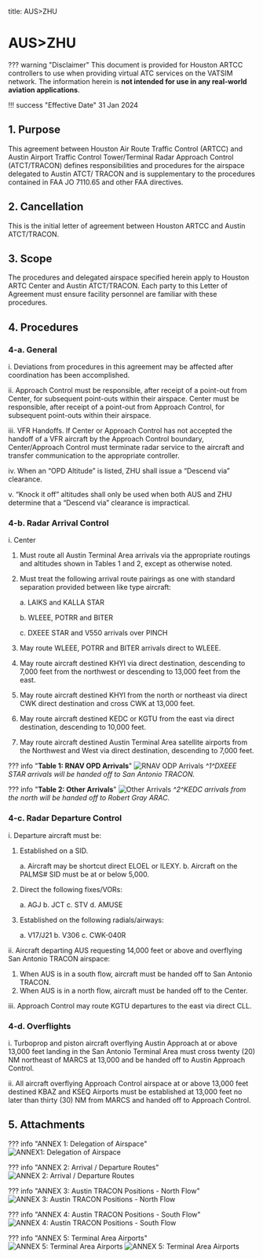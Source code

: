 title: AUS>ZHU
# AUS>ZHU
??? warning "Disclaimer"
    This document is provided for Houston ARTCC controllers to use when providing virtual ATC services on the VATSIM network. The information herein is **not intended for use in any real-world aviation applications**.

!!! success "Effective Date"
    31 Jan 2024

## 1. Purpose
This agreement between Houston Air Route Traffic Control (ARTCC) and Austin Airport Traffic Control Tower/Terminal Radar Approach Control (ATCT/TRACON) defines responsibilities and procedures for the airspace delegated to Austin ATCT/ TRACON and is supplementary to the procedures contained in FAA JO 7110.65 and other FAA directives.
## 2. Cancellation
This is the initial letter of agreement between Houston ARTCC and Austin ATCT/TRACON.
## 3. Scope
The procedures and delegated airspace specified herein apply to Houston ARTC Center and Austin ATCT/TRACON. Each party to this Letter of Agreement must ensure facility
personnel are familiar with these procedures.
## 4. Procedures
### 4-a. General

i. Deviations from procedures in this agreement may be affected after coordination has been accomplished.

ii. Approach Control must be responsible, after receipt of a point-out from Center, for subsequent point-outs within their airspace. Center must be responsible, after receipt of a point-out from Approach Control, for subsequent point-outs within their airspace.

iii. VFR Handoffs. If Center or Approach Control has not accepted the handoff of a VFR aircraft by the Approach Control boundary, Center/Approach Control must terminate radar service to the aircraft and transfer communication to the appropriate controller.

iv. When an “OPD Altitude” is listed, ZHU shall issue a “Descend via” clearance.

v. “Knock it off” altitudes shall only be used when both AUS and ZHU determine that a “Descend via” clearance is impractical.
### 4-b. Radar Arrival Control
i. Center

1. Must route all Austin Terminal Area arrivals via the appropriate routings and altitudes shown in Tables 1 and 2, except as otherwise noted.
2. Must treat the following arrival route pairings as one with standard separation provided between like type aircraft:
    
    a. LAIKS and KALLA STAR
    
    b. WLEEE, POTRR and BITER
    
    c. DXEEE STAR and V550 arrivals over PINCH

3. May route WLEEE, POTRR and BITER arrivals direct to WLEEE.
4. May route aircraft destined KHYI via direct destination, descending to 7,000 feet from the northwest or descending to 13,000 feet from the east.
5. May route aircraft destined KHYI from the north or northeast via direct CWK direct destination and cross CWK at 13,000 feet.
6. May route aircraft destined KEDC or KGTU from the east via direct destination, descending to 10,000 feet.
7. May route aircraft destined Austin Terminal Area satellite airports from the Northwest and West via direct destination, descending to 7,000 feet.

??? info "**Table 1: RNAV OPD Arrivals**"
    ![RNAV ODP Arrivals](../assets/aus-zhu-table1.png)
    *^1^DXEEE STAR arrivals will be handed off to San Antonio TRACON.*

??? info "**Table 2: Other Arrivals**"
    ![Other Arrivals](../assets/aus-zhu-table2.png)
    *^2^KEDC arrivals from the north will be handed off to Robert Gray ARAC.*

### 4-c. Radar Departure Control

i. Departure aircraft must be:

1. Established on a SID.

    a. Aircraft may be shortcut direct ELOEL or ILEXY.
    b. Aircraft on the PALMS# SID must be at or below 5,000.

2. Direct the following fixes/VORs:

    a. AGJ
    b. JCT
    c. STV
    d. AMUSE

3. Established on the following radials/airways:

    a. V17/J21
    b. V306
    c. CWK-040R

ii. Aircraft departing AUS requesting 14,000 feet or above and overflying San Antonio TRACON airspace:

1. When AUS is in a south flow, aircraft must be handed off to San Antonio TRACON.
2. When AUS is in a north flow, aircraft must be handed off to the Center.

iii. Approach Control may route KGTU departures to the east via direct CLL.

### 4-d. Overflights
i. Turboprop and piston aircraft overflying Austin Approach at or above 13,000 feet landing in the San Antonio Terminal Area must cross twenty (20) NM northeast of MARCS at 13,000 and be handed off to Austin Approach Control.

ii. All aircraft overflying Approach Control airspace at or above 13,000 feet destined KBAZ and KSEQ Airports must be established at 13,000 feet no later than thirty (30) NM from MARCS and handed off to Approach Control.

## 5. Attachments
??? info "ANNEX 1: Delegation of Airspace"
    ![ANNEX1: Delegation of Airspace](../assets/aus-zhu-annex1.png)

??? info "ANNEX 2: Arrival / Departure Routes"
    ![ANNEX 2: Arrival / Departure Routes](../assets/aus-zhu-annex2.png)

??? info "ANNEX 3: Austin TRACON Positions - North Flow"
    ![ANNEX 3: Austin TRACON Positions - North Flow](../assets/aus-zhu-annex3.png)

??? info "ANNEX 4: Austin TRACON Positions - South Flow"
    ![ANNEX 4: Austin TRACON Positions - South Flow](../assets/aus-zhu-annex4.png)

??? info "ANNEX 5: Terminal Area Airports"
    ![ANNEX 5: Terminal Area Airports](../assets/aus-zhu-annex5-1.png)
    ![ANNEX 5: Terminal Area Airports](../assets/aus-zhu-annex5-2.png)